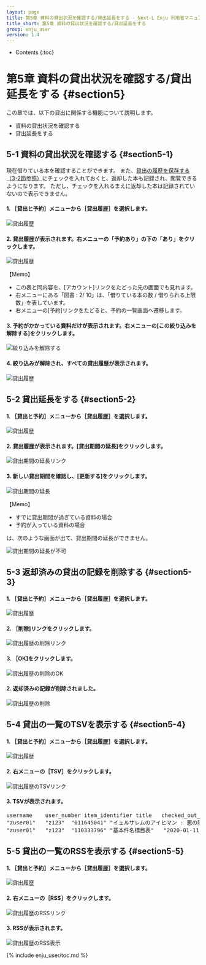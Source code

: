 ```yaml
---
layout: page
title: 第5章 資料の貸出状況を確認する/貸出延長をする - Next-L Enju 利用者マニュアル
title_short: 第5章 資料の貸出状況を確認する/貸出延長をする
group: enju_user
version: 1.4
---
```


* Contents
{:toc}

第5章 資料の貸出状況を確認する/貸出延長をする {#section5}
=================================

この章では、以下の貸出に関係する機能について説明します。

* 資料の貸出状況を確認する
* 貸出延長をする



5-1 資料の貸出状況を確認する {#section5-1}
----------------------------------------

現在借りている本を確認することができます。
また、[貸出の履歴を保存する（3-2節参照）](enju_user_3.html#section3-2)にチェックを入れておくと、返却した本も記録され、閲覧できるようになります。
ただし、チェックを入れるまえに返却した本は記録されていないので表示できません。

#### 1. ［貸出と予約］メニューから［貸出履歴］を選択します。

![貸出履歴](../assets/images/1.1/image_user_checkouts.png)

#### 2. 貸出履歴が表示されます。右メニューの「予約あり」の下の「あり」をクリックします。

![貸出履歴](../assets/images/1.1/image_user_checkouts_003.png)

<div class="alert alert-info memo" markdown="1">
【Memo】

* この表と同内容を、[アカウント]リンクをたどった先の画面でも見れます。
* 右メニューにある「図書 : 2/ 10」は、「借りている本の数 / 借りられる上限数」を表しています。
* 右メニューの[予約]リンクをたどると、予約の一覧画面へ遷移します。

</div>

#### 3. 予約がかかっている資料だけが表示されます。右メニューの[この絞り込みを解除する]をクリックします。

![絞り込みを解除する](../assets/images/1.1/image_user_checkouts_005.png)

#### 4. 絞り込みが解除され、すべての貸出履歴が表示されます。

![貸出履歴](../assets/images/1.1/image_user_checkouts_007.png)


5-2 貸出延長をする {#section5-2}
--------------------------------

#### 1. ［貸出と予約］メニューから［貸出履歴］を選択します。

![貸出履歴](../assets/images/1.1/image_user_checkouts.png)

#### 2. 貸出履歴が表示されます。[貸出期間の延長]をクリックします。

![貸出期間の延長リンク](../assets/images/1.1/image_user_checkouts_009.png)

#### 3. 新しい貸出期間を確認し、[更新する]をクリックします。

![貸出期間の延長](../assets/images/1.1/image_user_checkouts_011.png)

<div class="alert alert-info memo" markdown="1">
【Memo】

* すでに貸出期間が過ぎている資料の場合
* 予約が入っている資料の場合

は、次のような画面が出て、貸出期間の延長ができません。

![貸出期間の延長が不可](../assets/images/1.1/image_user_checkouts_013.png)

</div>


5-3 返却済みの貸出の記録を削除する {#section5-3}
--------------------------------

#### 1. ［貸出と予約］メニューから［貸出履歴］を選択します。

![貸出履歴](../assets/images/1.1/image_user_checkouts.png)

#### 2. ［削除]リンクをクリックします。

![貸出履歴の削除リンク](../assets/images/1.1/image_user_checkouts_015.png)

#### 3. ［OK]をクリックします。

![貸出履歴の削除のOK](../assets/images/1.2/image_alert.png)

#### 2. 返却済みの記録が削除されました。

![貸出履歴の削除](../assets/images/1.1/image_user_checkouts_017.png)

5-4 貸出の一覧のTSVを表示する {#section5-4}
--------------------------------

#### 1. ［貸出と予約］メニューから［貸出履歴］を選択します。

![貸出履歴](../assets/images/1.1/image_user_checkouts.png)

#### 2. 右メニューの［TSV］をクリックします。

![貸出履歴のTSVリンク](../assets/images/1.1/image_user_checkouts_019.png)

#### 3. TSVが表示されます。

<pre>
username	user_number	item_identifier	title	checked_out_at	due_date	checked_in_at	(created_at: 2020-01-11 15:07:50 +0900)
"zuser01"	"z123"	"011645041"	"イェルサレムのアイヒマン : 悪の陳腐さについての報告"	"2020-01-11 15:06:24 +0900"	"2020-02-10 23:59:59 +0900"	
"zuser01"	"z123"	"110333796"	"基本件名標目表"	"2020-01-11 14:55:44 +0900"	"2020-02-10 23:59:59 +0900"	"2020-01-11 14:55:51 +0900"
</pre>

5-5 貸出の一覧のRSSを表示する {#section5-5}
--------------------------------

#### 1. ［貸出と予約］メニューから［貸出履歴］を選択します。

![貸出履歴](../assets/images/1.1/image_user_checkouts.png)

#### 2. 右メニューの［RSS］をクリックします。

![貸出履歴のRSSリンク](../assets/images/1.1/image_user_checkouts_023.png)

#### 3. RSSが表示されます。

![貸出履歴のRSS表示](../assets/images/1.1/image_user_checkouts_025.png)

{% include enju_user/toc.md %}
